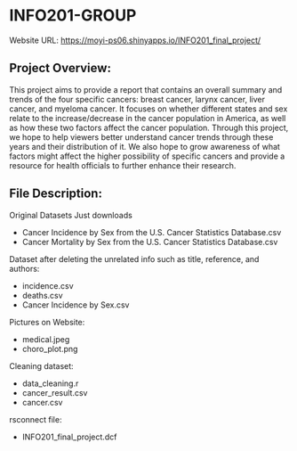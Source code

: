 # INFO201-GROUP

Website URL:
https://moyi-ps06.shinyapps.io/INFO201_final_project/

## Project Overview:

This project aims to provide a report that contains an overall summary and trends of the four specific cancers: breast cancer, larynx cancer, liver cancer, and myeloma cancer. It focuses on whether different states and sex relate to the increase/decrease in the cancer population in America, as well as how these two factors affect the cancer population. Through this project, we hope to help viewers better understand cancer trends through these years and their distribution of it. We also hope to grow awareness of what factors might affect the higher possibility of specific cancers and provide a resource for health officials to further enhance their research.

## File Description:

Original Datasets Just downloads
- Cancer Incidence by Sex from the U.S. Cancer Statistics Database.csv
- Cancer Mortality by Sex from the U.S. Cancer Statistics Database.csv

Dataset after deleting the unrelated info such as title, reference, and authors:
- incidence.csv
- deaths.csv
- Cancer Incidence by Sex.csv

Pictures on Website:
- medical.jpeg
- choro_plot.png

Cleaning dataset:
- data_cleaning.r
- cancer_result.csv
- cancer.csv

rsconnect file:
- INFO201_final_project.dcf
